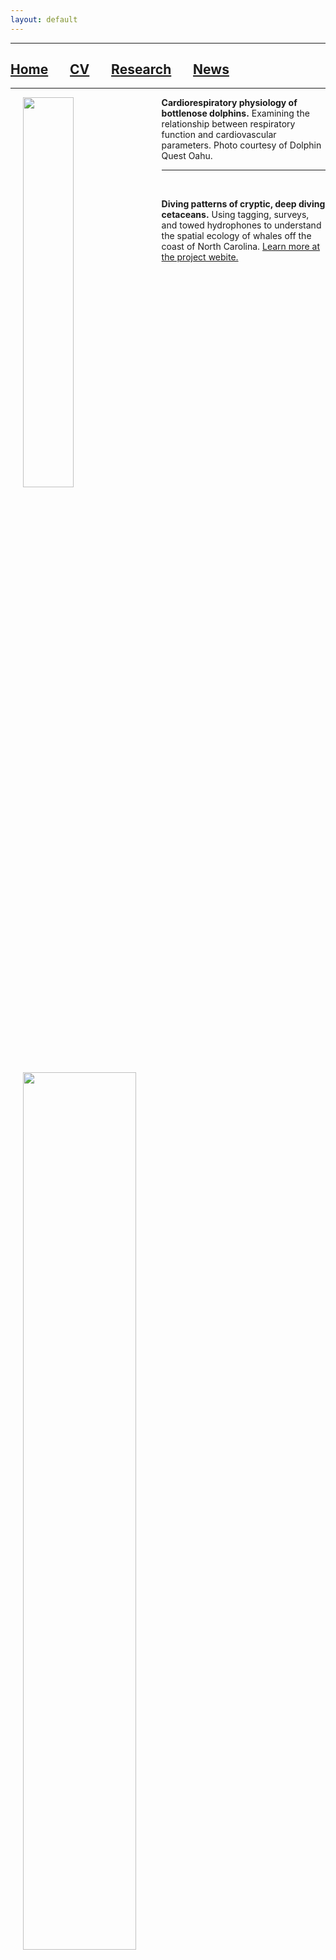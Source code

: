 ```yaml
---
layout: default
---
```


***

## [**Home**](./) &nbsp;&nbsp;&nbsp;&nbsp;&nbsp;&nbsp;[**CV**](./CV.html) &nbsp;&nbsp;&nbsp;&nbsp;&nbsp;&nbsp;[**Research**](./Research.html) &nbsp;&nbsp;&nbsp;&nbsp;&nbsp;&nbsp;[**News**](./News.html)

***


<img width="40%" height="40%" src="https://drive.google.com/uc?id=1ZXkyxm_hO5OUXeOAGAdH1WqiV-YscGve" verticalalign:middle align="left" hspace="20">
    
<p><b>Cardiorespiratory physiology of bottlenose dolphins.</b> Examining the relationship between respiratory function and cardiovascular parameters. Photo courtesy of Dolphin Quest Oahu.</p>

  
<hr>

<img width="60%" height="60%" src="https://drive.google.com/uc?id=1901xrWzHZu3zPPZzHnmq8ODR5PjPg6gf" align="left" hspace="20">

&nbsp;

<p><b>Diving patterns of cryptic, deep diving cetaceans.</b> Using tagging, surveys, and towed hydrophones to understand the spatial ecology of whales off the coast of North Carolina. <a href="https://sites.duke.edu/oceansmart/">Learn more at the project webite.</a></p>







